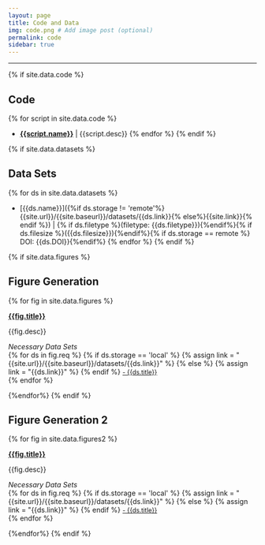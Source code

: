 ```yaml
---
layout: page
title: Code and Data
img: code.png # Add image post (optional)
permalink: code
sidebar: true
---
```


---

{% if site.data.code %}
## Code
{% for script in site.data.code %}
* [**{{script.name}}**]({{site.url}}/{{site.baseurl}}/software/{{script.name}})
  \| {{script.desc}}
{% endfor %}
{% endif %}

{% if site.data.datasets %}
## Data Sets
{% for ds in site.data.datasets %}
* [{{ds.name}}]({%if ds.storage !=
  'remote'%}{{site.url}}/{{site.baseurl}}/datasets/{{ds.link}}{%
  else%}{{site.link}}{% endif %}) \| {% if ds.filetype %}(filetype:
  {{ds.filetype}}){%endif%}{% if ds.filesize %}({{ds.filesize}}){%endif%}{%
  if ds.storage == remote %} DOI: {{ds.DOI}}{%endif%}
{% endfor %}
{% endif %}

{% if site.data.figures %}
## Figure Generation

{% for fig in site.data.figures %}
<article class="post">

<a class="post-thumbnail" style="background-image: url({{site.url}}/{{site.baseurl}}/assets/img/{{fig.pic}})" href="{{site.baseurl}}/figures/{{fig.pdf}}"> </a>

<div class="post-content">
<b class="post-title"><a href="{{site.url}}/{{site.baseurl}}/software/{{fig.filename}}">{{fig.title}}</a></b>
<p> {{fig.desc}}</p>

<i>Necessary Data Sets </i><br/>
{% for ds in fig.req %}
{% if ds.storage == 'local' %}
{% assign link = "{{site.url}}/{{site.baseurl}}/datasets/{{ds.link}}" %}
{% else %}
{% assign link = "{{ds.link}}" %}
{% endif %}
<a style="font-size: 0.9em;" href="{{link}}"> - {{ds.title}} </a><br/>
{% endfor %}
</div>
</article>
{%endfor%}
{% endif %}

## Figure Generation 2

{% for fig in site.data.figures2 %}
<article class="post">

<a class="post-thumbnail" style="background-image: url({{site.url}}/{{site.baseurl}}/assets/img/{{fig.pic}})" href="{{site.baseurl}}/figures/{{fig.pdf}}"> </a>

<div class="post-content">
<b class="post-title"><a href="{{site.url}}/{{site.baseurl}}/software/{{fig.filename}}">{{fig.title}}</a></b>
<p> {{fig.desc}}</p>

<i>Necessary Data Sets </i><br/>
{% for ds in fig.req %}
{% if ds.storage == 'local' %}
{% assign link = "{{site.url}}/{{site.baseurl}}/datasets/{{ds.link}}" %}
{% else %}
{% assign link = "{{ds.link}}" %}
{% endif %}
<a style="font-size: 0.9em;" href="{{link}}"> - {{ds.title}} </a><br/>
{% endfor %}
</div>
</article>
{%endfor%}
{% endif %}
